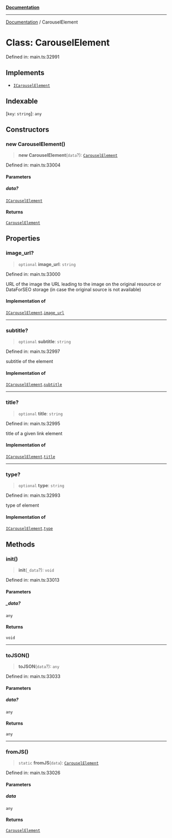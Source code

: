 [**Documentation**](../README.md)

***

[Documentation](../README.md) / CarouselElement

# Class: CarouselElement

Defined in: main.ts:32991

## Implements

- [`ICarouselElement`](../interfaces/ICarouselElement.md)

## Indexable

\[`key`: `string`\]: `any`

## Constructors

### new CarouselElement()

> **new CarouselElement**(`data`?): [`CarouselElement`](CarouselElement.md)

Defined in: main.ts:33004

#### Parameters

##### data?

[`ICarouselElement`](../interfaces/ICarouselElement.md)

#### Returns

[`CarouselElement`](CarouselElement.md)

## Properties

### image\_url?

> `optional` **image\_url**: `string`

Defined in: main.ts:33000

URL of the image
the URL leading to the image on the original resource or DataForSEO storage (in case the original source is not available)

#### Implementation of

[`ICarouselElement`](../interfaces/ICarouselElement.md).[`image_url`](../interfaces/ICarouselElement.md#image_url)

***

### subtitle?

> `optional` **subtitle**: `string`

Defined in: main.ts:32997

subtitle of the element

#### Implementation of

[`ICarouselElement`](../interfaces/ICarouselElement.md).[`subtitle`](../interfaces/ICarouselElement.md#subtitle)

***

### title?

> `optional` **title**: `string`

Defined in: main.ts:32995

title of a given link element

#### Implementation of

[`ICarouselElement`](../interfaces/ICarouselElement.md).[`title`](../interfaces/ICarouselElement.md#title)

***

### type?

> `optional` **type**: `string`

Defined in: main.ts:32993

type of element

#### Implementation of

[`ICarouselElement`](../interfaces/ICarouselElement.md).[`type`](../interfaces/ICarouselElement.md#type)

## Methods

### init()

> **init**(`_data`?): `void`

Defined in: main.ts:33013

#### Parameters

##### \_data?

`any`

#### Returns

`void`

***

### toJSON()

> **toJSON**(`data`?): `any`

Defined in: main.ts:33033

#### Parameters

##### data?

`any`

#### Returns

`any`

***

### fromJS()

> `static` **fromJS**(`data`): [`CarouselElement`](CarouselElement.md)

Defined in: main.ts:33026

#### Parameters

##### data

`any`

#### Returns

[`CarouselElement`](CarouselElement.md)

